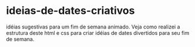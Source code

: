 # ideias-de-dates-criativos
idéias sugestivas para um fim de semana animado.
Veja como realizei a estrutura deste html e css para criar idéias de dates divertidos para seu fim de semana.
